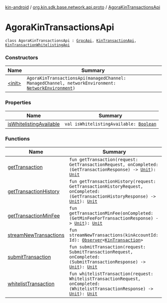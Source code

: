 [kin-android](../../index.md) / [org.kin.sdk.base.network.api.proto](../index.md) / [AgoraKinTransactionsApi](./index.md)

# AgoraKinTransactionsApi

`class AgoraKinTransactionsApi : `[`GrpcApi`](../-grpc-api/index.md)`, `[`KinTransactionApi`](../../org.kin.sdk.base.network.api/-kin-transaction-api/index.md)`, `[`KinTransactionWhitelistingApi`](../../org.kin.sdk.base.network.api/-kin-transaction-whitelisting-api/index.md)

### Constructors

| Name | Summary |
|---|---|
| [&lt;init&gt;](-init-.md) | `AgoraKinTransactionsApi(managedChannel: ManagedChannel, networkEnvironment: `[`NetworkEnvironment`](../../org.kin.sdk.base.stellar.models/-network-environment/index.md)`)` |

### Properties

| Name | Summary |
|---|---|
| [isWhitelistingAvailable](is-whitelisting-available.md) | `val isWhitelistingAvailable: `[`Boolean`](https://kotlinlang.org/api/latest/jvm/stdlib/kotlin/-boolean/index.html) |

### Functions

| Name | Summary |
|---|---|
| [getTransaction](get-transaction.md) | `fun getTransaction(request: GetTransactionRequest, onCompleted: (GetTransactionResponse) -> `[`Unit`](https://kotlinlang.org/api/latest/jvm/stdlib/kotlin/-unit/index.html)`): `[`Unit`](https://kotlinlang.org/api/latest/jvm/stdlib/kotlin/-unit/index.html) |
| [getTransactionHistory](get-transaction-history.md) | `fun getTransactionHistory(request: GetTransactionHistoryRequest, onCompleted: (GetTransactionHistoryResponse) -> `[`Unit`](https://kotlinlang.org/api/latest/jvm/stdlib/kotlin/-unit/index.html)`): `[`Unit`](https://kotlinlang.org/api/latest/jvm/stdlib/kotlin/-unit/index.html) |
| [getTransactionMinFee](get-transaction-min-fee.md) | `fun getTransactionMinFee(onCompleted: (GetMinFeeForTransactionResponse) -> `[`Unit`](https://kotlinlang.org/api/latest/jvm/stdlib/kotlin/-unit/index.html)`): `[`Unit`](https://kotlinlang.org/api/latest/jvm/stdlib/kotlin/-unit/index.html) |
| [streamNewTransactions](stream-new-transactions.md) | `fun streamNewTransactions(kinAccountId: Id): `[`Observer`](../../org.kin.sdk.base.tools/-observer/index.md)`<`[`KinTransaction`](../../org.kin.sdk.base.stellar.models/-kin-transaction/index.md)`>` |
| [submitTransaction](submit-transaction.md) | `fun submitTransaction(request: SubmitTransactionRequest, onCompleted: (SubmitTransactionResponse) -> `[`Unit`](https://kotlinlang.org/api/latest/jvm/stdlib/kotlin/-unit/index.html)`): `[`Unit`](https://kotlinlang.org/api/latest/jvm/stdlib/kotlin/-unit/index.html) |
| [whitelistTransaction](whitelist-transaction.md) | `fun whitelistTransaction(request: WhitelistTransactionRequest, onCompleted: (WhitelistTransactionResponse) -> `[`Unit`](https://kotlinlang.org/api/latest/jvm/stdlib/kotlin/-unit/index.html)`): `[`Unit`](https://kotlinlang.org/api/latest/jvm/stdlib/kotlin/-unit/index.html) |

